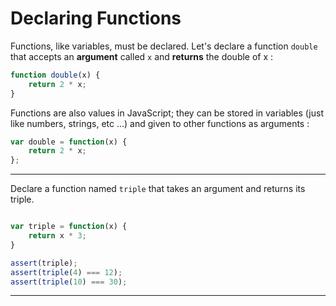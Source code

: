 # Declaring Functions

Functions, like variables, must be declared. Let's declare a function `double` that accepts an **argument** called `x` and **returns** the double of x :

```javascript
function double(x) {
    return 2 * x;
}
```

Functions are also values in JavaScript; they can be stored in variables (just like numbers, strings, etc ...) and given to other functions as arguments :

```javascript
var double = function(x) {
    return 2 * x;
};
```

---

Declare a function named `triple` that takes an argument and returns its triple.

```js

```

```js
var triple = function(x) {
    return x * 3;
}
```

```js
assert(triple);
assert(triple(4) === 12);
assert(triple(10) === 30);
```

---

